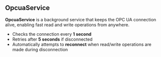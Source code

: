 ## OpcuaService
**OpcuaService** is a background service that keeps the OPC UA connection alive, enabling fast read and write operations from anywhere.  
- Checks the connection every **1 second**  
- Retries after **5 seconds** if disconnected  
- Automatically attempts to **reconnect** when read/write operations are made during disconnection
